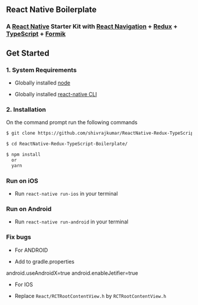 ## React Native Boilerplate

### A [React Native](https://facebook.github.io/react-native/docs/getting-started.html) Starter Kit with [React Navigation](https://reactnavigation.org/) + [Redux](https://github.com/reactjs/redux) + [TypeScript](https://github.com/microsoft/TypeScript) + [Formik](https://github.com/jaredpalmer/formik)

## Get Started

### 1. System Requirements

- Globally installed [node](https://nodejs.org/en/)

- Globally installed [react-native CLI](https://facebook.github.io/react-native/docs/getting-started.html)

### 2. Installation

On the command prompt run the following commands

```sh
$ git clone https://github.com/shivrajkumar/ReactNative-Redux-TypeScript-Boilerplate.git

$ cd ReactNative-Redux-TypeScript-Boilerplate/

$ npm install
  or
  yarn
```

### Run on iOS

- Run `react-native run-ios` in your terminal

### Run on Android

- Run `react-native run-android` in your terminal

### Fix bugs

* For ANDROID

- Add to gradle.properties

android.useAndroidX=true
android.enableJetifier=true

* For IOS

- Replace `React/RCTRootContentView.h` by `RCTRootContentView.h`
